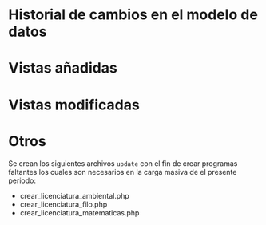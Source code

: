 # Historial de cambios en el modelo de datos

# Vistas añadidas 

# Vistas modificadas

# Otros

Se crean los siguientes archivos `update` con el fin de crear programas faltantes
los cuales son necesarios en la carga masiva de el presente periodo:

- crear_licenciatura_ambiental.php
- crear_licenciatura_filo.php
- crear_licenciatura_matematicas.php
